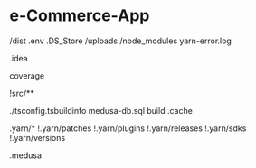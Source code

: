 # e-Commerce-App

/dist
.env
.DS_Store
/uploads
/node_modules
yarn-error.log

.idea

coverage

!src/\*\*

./tsconfig.tsbuildinfo
medusa-db.sql
build
.cache

.yarn/\*
!.yarn/patches
!.yarn/plugins
!.yarn/releases
!.yarn/sdks
!.yarn/versions

.medusa
